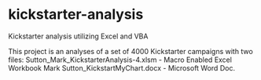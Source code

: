 # kickstarter-analysis
Kickstarter analysis utilizing Excel and VBA

This project is an analyses of a set of 4000 Kickstarter campaigns with two files:
Sutton_Mark_KickstarterAnalysis-4.xlsm - Macro Enabled Excel Workbook
Mark Sutton_KickstartMyChart.docx - Microsoft Word Doc.

